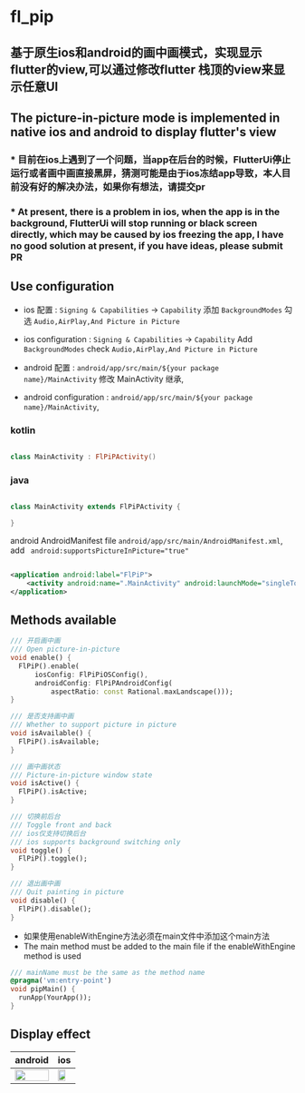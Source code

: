 # fl_pip

## 基于原生ios和android的画中画模式，实现显示flutter的view,可以通过修改flutter 栈顶的view来显示任意UI

## The picture-in-picture mode is implemented in native ios and android to display flutter's view

###      * 目前在ios上遇到了一个问题，当app在后台的时候，FlutterUi停止运行或者画中画直接黑屏，猜测可能是由于ios冻结app导致，本人目前没有好的解决办法，如果你有想法，请提交pr

###      * At present, there is a problem in ios, when the app is in the background, FlutterUi will stop running or black screen directly, which may be caused by ios freezing the app, I have no good solution at present, if you have ideas, please submit PR

## Use configuration

- ios 配置 : `Signing & Capabilities` -> `Capability` 添加 `BackgroundModes`
  勾选 `Audio,AirPlay,And Picture in Picture`
- ios configuration : `Signing & Capabilities` -> `Capability` Add `BackgroundModes`
  check `Audio,AirPlay,And Picture in Picture`

- android 配置 : `android/app/src/main/${your package name}/MainActivity` 修改 MainActivity 继承,
- android configuration : `android/app/src/main/${your package name}/MainActivity`,

### kotlin

```kotlin

class MainActivity : FlPiPActivity()

```

### java

```java

class MainActivity extends FlPiPActivity {

}

```

android AndroidManifest file `android/app/src/main/AndroidManifest.xml`,
add ` android:supportsPictureInPicture="true"`

```xml

<application android:label="FlPiP">
    <activity android:name=".MainActivity" android:launchMode="singleTop" android:supportsPictureInPicture="true" />
</application>
```

## Methods available

```dart
/// 开启画中画
/// Open picture-in-picture
void enable() {
  FlPiP().enable(
      iosConfig: FlPiPiOSConfig(),
      androidConfig: FlPiPAndroidConfig(
          aspectRatio: const Rational.maxLandscape()));
}

/// 是否支持画中画
/// Whether to support picture in picture
void isAvailable() {
  FlPiP().isAvailable;
}

/// 画中画状态
/// Picture-in-picture window state
void isActive() {
  FlPiP().isActive;
}

/// 切换前后台
/// Toggle front and back
/// ios仅支持切换后台
/// ios supports background switching only
void toggle() {
  FlPiP().toggle();
}

/// 退出画中画
/// Quit painting in picture
void disable() {
  FlPiP().disable();
}
```

- 如果使用enableWithEngine方法必须在main文件中添加这个main方法
- The main method must be added to the main file if the enableWithEngine method is used

```dart
/// mainName must be the same as the method name
@pragma('vm:entry-point')
void pipMain() {
  runApp(YourApp());
}

```

## Display effect

| android                                                                                        | ios                                                                                       |
|------------------------------------------------------------------------------------------------|-------------------------------------------------------------------------------------------|
| <img src="https://github.com/Wayaer/fl_pip/raw/main/example/assets/android.gif" width="100%"/> | <img src="https://github.com/Wayaer/fl_pip/raw/main/example/assets/ios.gif" width="75%"/> |
